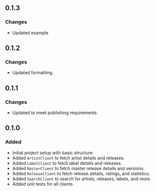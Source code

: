 ## 0.1.3

### Changes
- Updated example

## 0.1.2

### Changes
- Updated formatting.

## 0.1.1

### Changes
- Updated to meet publishing requirements.

## 0.1.0

### Added
- Initial project setup with basic structure.
- Added `ArtistClient` to fetch artist details and releases.
- Added `LabelClient` to fetch label details and releases.
- Added `MasterClient` to fetch master release details and versions.
- Added `ReleaseClient` to fetch release details, ratings, and statistics.
- Added `SearchClient` to search for artists, releases, labels, and more.
- Added unit tests for all clients.



